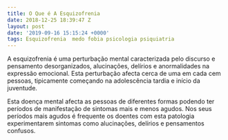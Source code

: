 ```yaml
---
title: O Que é A Esquizofrenia
date: 2018-12-25 18:39:47 Z
layout: post
date: '2019-09-16 15:15:24 +0000'
tags: Esquizofrenia  medo fobia psicologia psiquiatria 
---
```


A esquizofrenia é uma perturbação mental caracterizada pelo discurso e pensamento desorganizados, alucinações, delírios e anormalidades na expressão emocional. Esta perturbação afecta cerca de uma em cada cem pessoas, tipicamente começando na adolescência tardia e início da juventude.

Esta doença mental afecta as pessoas de diferentes formas podendo ter períodos de manifestação de sintomas mais e menos agudos. Nos seus períodos mais agudos é frequente os doentes com esta patologia experimentarem sintomas como alucinações, delírios e pensamentos confusos.
